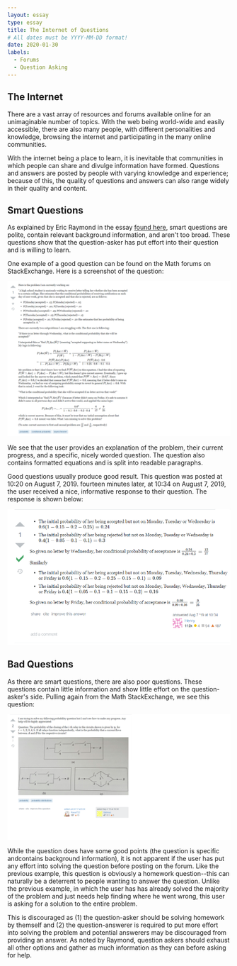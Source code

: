 ```yaml
---
layout: essay
type: essay
title: The Internet of Questions
# All dates must be YYYY-MM-DD format!
date: 2020-01-30
labels:
  - Forums
  - Question Asking
---
```

## The Internet

There are a vast array of resources and forums available online for an unimaginable number of topics. With the web being world-wide
and easily accessible, there are also many people, with different personalities and knowledge, browsing the internet and participating 
in the many online communities. 

With the internet being a place to learn, it is inevitable that communities in which people can share and divulge information have formed.
Questions and answers are posted by people with varying knowledge and experience; because of this, the quality of questions and answers
can also range widely in their quality and content.

## Smart Questions
As explained by Eric Raymond in the essay [found here](http://www.catb.org/esr/faqs/smart-questions.html), smart questions are polite,
contain relevant background information, and aren't too broad. These questions show that the question-asker has put effort into their
question and is willing to learn. 

One example of a good question can be found on the Math forums on StackExchange. Here is a screenshot of the question:

<img class="ui medium centered image" src="../images/goodQuestion.png">

We see that the user provides an explanation of the problem, their current progress, and a specific, nicely worded question.
The question also contains formatted equations and is split into readable paragraphs. 

Good questions usually produce good result. This question was posted at 10:20 on August 7, 2019. fourteen minutes later, at 10:34 on August 7, 2019,
the user received a nice, informative response to their question. The response is shown below:

<img class="ui medium centered image" src="../images/goodAnswer.png">

## Bad Questions
As there are smart questions, there are also poor questions. These questions contain little information and show little effort on the 
question-asker's side. Pulling again from the Math StackExchange, we see this question:

<img class="ui medium centered image" src="../images/badQuestion.png">

While the question does have some good points (the question is specific andcontains background information), it is not apparent if the
user has put any effort into solving the question before posting on the forum. Like the previous example, this question is obviously
a homework question--this can naturally be a deterrent to people wanting to answer the question. Unlike the previous example, in which
the user has has already solved the majority of the problem and just needs help finding where he went wrong, this user is asking
for a solution to the entire problem.

This is discouraged as (1) the question-asker should be solving homework by themself and (2) the question-answerer is required to put
more effort into solving the problem and potential answerers may be discouraged from providing an answer. As noted by Raymond, question
askers should exhaust all other options and gather as much information as they can before asking for help.

